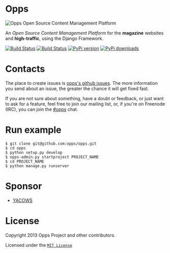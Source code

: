 # Opps

![Opps Open Source Content Management Platform](docs/source/_static/opps.jpg "Opps Open Source Content Management Platform")

An *Open Source Content Management Platform* for the **magazine** websites and **high-traffic**, using the Django Framework.

[![Build Status](https://drone.io/github.com/opps/opps/status.png)](https://drone.io/github.com/opps/opps/latest)
[![Build Status](https://travis-ci.org/opps/opps.png?branch=master)](https://travis-ci.org/opps/opps "Opps Travis")
[![PyPi version](https://pypip.in/v/opps/badge.png)](https://crate.io/packages/opps/)
[![PyPi downloads](https://pypip.in/d/opps/badge.png)](https://crate.io/packages/opps/)


# Contacts

The place to create issues is [opps's github issues](https://github.com/opps/opps/issues). The more information you send about an issue, the greater the chance it will get fixed fast.

If you are not sure about something, have a doubt or feedback, or just want to ask for a feature, feel free to join our mailing list, or, if you're on Freenode (IRC), you can join the [#opps](http://webchat.freenode.net/?channels=opps) chat.


# Run example

    $ git clone git@github.com:opps/opps.git
    $ cd opps
    $ python setup.py develop
    $ opps-admin.py startproject PROJECT_NAME
    $ cd PROJECT_NAME
    $ python manage.py runserver


# Sponsor

* [YACOWS](http://yacows.com.br/)


# License

Copyright 2013 Opps Project and other contributors.

Licensed under the [`MIT License`](http://www.oppsproject.org/en/latest/#license)